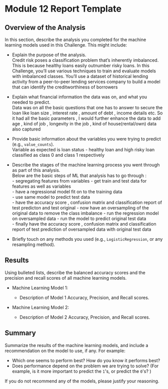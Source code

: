 # Module 12 Report Template

## Overview of the Analysis

In this section, describe the analysis you completed for the machine learning models used in this Challenge. This might include:

* Explain the purpose of the analysis.  
      Credit risk poses a classification problem that’s inherently imbalanced. This is because healthy loans easily outnumber risky loans. In this Challenge, you’ll use various techniques to train and evaluate models with imbalanced classes. You’ll use a dataset of historical lending activity from a peer-to-peer lending services company to build a model that can identify the creditworthiness of borrowers  
* Explain what financial information the data was on, and what you needed to predict.  
      Data was on all the basic questions that one has to answer to secure the loan like loan size , interest rate , amount of debt , income details etc. So it had all the basic parameters , I would further enhance the data to add age , kind of job , longevity in the job , kind of house(rental/own) data also captured  
* Provide basic information about the variables you were trying to predict (e.g., `value_counts`).  
      Variable as expected is loan status - healthy loan and high risky loan classified as class 0 and class 1 respectively  
* Describe the stages of the machine learning process you went through as part of this analysis.  
      Below are the basic steps of ML that analysis has to go through :  
      - segregating features from variables
      - get train and test data for features as well as variables  
      - have a regressional model fit on to the training data  
      - use same model to predict test data  
      - have the accuracy score , confusion matrix and classification report of test predicton and test original
      - now have an oversampling of the original data to remove the class imbalance
      - run the regression model on oversampled data 
      - run the model to predict original test data  
      - finally have the accuracy score , confusion matrix and classification report of test prediction of oversampled data with original test data

* Briefly touch on any methods you used (e.g., `LogisticRegression`, or any resampling method).

## Results

Using bulleted lists, describe the balanced accuracy scores and the precision and recall scores of all machine learning models.

* Machine Learning Model 1:
  * Description of Model 1 Accuracy, Precision, and Recall scores.



* Machine Learning Model 2:
  * Description of Model 2 Accuracy, Precision, and Recall scores.

## Summary

Summarize the results of the machine learning models, and include a recommendation on the model to use, if any. For example:
* Which one seems to perform best? How do you know it performs best?
* Does performance depend on the problem we are trying to solve? (For example, is it more important to predict the `1`'s, or predict the `0`'s? )

If you do not recommend any of the models, please justify your reasoning.
